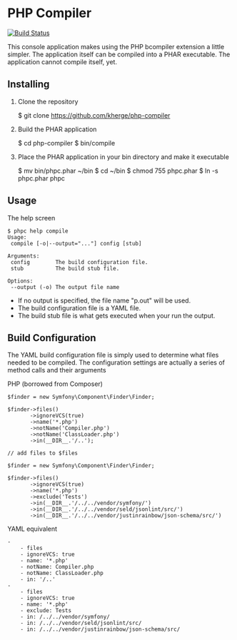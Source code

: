 # PHP Compiler

[![Build Status](https://secure.travis-ci.org/kherge/php-compiler.png?branch=master)](http://travis-ci.org/kherge/php-compiler)

This console application makes using the PHP bcompiler extension a
little simpler.  The application itself can be compiled into a PHAR
executable.  The application cannot compile itself, yet.

## Installing

1. Clone the repository

    $ git clone https://github.com/kherge/php-compiler

2. Build the PHAR application

    $ cd php-compiler
    $ bin/compile

3. Place the PHAR application in your bin directory and make it executable

    $ mv bin/phpc.phar ~/bin
    $ cd ~/bin
    $ chmod 755 phpc.phar
    $ ln -s phpc.phar phpc

## Usage

The help screen

    $ phpc help compile
    Usage:
     compile [-o|--output="..."] config [stub]

    Arguments:
     config        The build configuration file.
     stub          The build stub file.

    Options:
     --output (-o) The output file name

- If no output is specified, the file name "p.out" will be used.
- The build configuration file is a YAML file.
- The build stub file is what gets executed when your run the output.

## Build Configuration

The YAML build configuration file is simply used to determine what
files needed to be compiled.  The configuration settings are actually
a series of method calls and their arguments

PHP (borrowed from Composer)

    $finder = new Symfony\Component\Finder\Finder;

    $finder->files()
           ->ignoreVCS(true)
           ->name('*.php')
           ->notName('Compiler.php')
           ->notName('ClassLoader.php')
           ->in(__DIR__.'/..');

    // add files to $files

    $finder = new Symfony\Component\Finder\Finder;

    $finder->files()
           ->ignoreVCS(true)
           ->name('*.php')
           ->exclude('Tests')
           ->in(__DIR__.'/../../vendor/symfony/')
           ->in(__DIR__.'/../../vendor/seld/jsonlint/src/')
           ->in(__DIR__.'/../../vendor/justinrainbow/json-schema/src/')

YAML equivalent

    -
        - files
        - ignoreVCS: true
        - name: '*.php'
        - notName: Compiler.php
        - notName: ClassLoader.php
        - in: '/..'
    -
        - files
        - ignoreVCS: true
        - name: '*.php'
        - exclude: Tests
        - in: /../../vendor/symfony/
        - in: /../../vendor/seld/jsonlint/src/
        - in: /../../vendor/justinrainbow/json-schema/src/